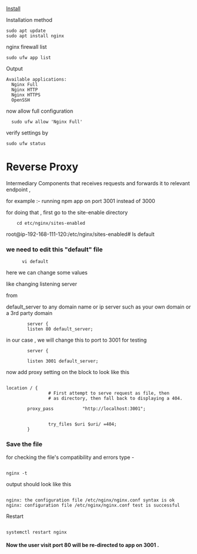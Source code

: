 [Install](#installation)



<p id:installation> Installation method </p>

```
sudo apt update
sudo apt install nginx
```


nginx firewall list 

```
sudo ufw app list
```

Output
```
Available applications:
  Nginx Full
  Nginx HTTP
  Nginx HTTPS
  OpenSSH
```

now allow full configuration

```
  sudo ufw allow 'Nginx Full'
```
verify settings by 

```
sudo ufw status
```

# Reverse Proxy 
Intermediary Components that receives requests and forwards it to relevant endpoint ,

for example :- running npm app on port 3001 instead of 3000

for doing that , first go to the site-enable directory 

```
    cd etc/nginx/sites-enabled
```

root@ip-192-168-111-120:/etc/nginx/sites-enabled# ls
default

### we need to edit this "default" file 
```
      vi default
```
here we can change some values 

like changing listening server 

from 

default_server to any domain name or ip server such as your own domain or a 3rd party domain 


```
        server {
        listen 80 default_server;
```

in our case , we will change this to port to 3001 for testing  

```
        server {

        listen 3001 default_server;
```

now add proxy setting on the block to look like this 

```

location / {
                # First attempt to serve request as file, then
                # as directory, then fall back to displaying a 404.

        proxy_pass           "http://localhost:3001";


                try_files $uri $uri/ =404;
        }

```
### Save the file 

for checking the file's compatibility and errors type -
```

nginx -t

```
output should look like this 

```

nginx: the configuration file /etc/nginx/nginx.conf syntax is ok
nginx: configuration file /etc/nginx/nginx.conf test is successful

```

Restart 

```

systemctl restart nginx

```

#### Now the user visit port 80 will be re-directed to app on 3001 .
